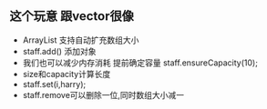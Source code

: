 ## 这个玩意 跟vector很像
+ ArrayList 支持自动扩充数组大小
+ staff.add() 添加对象
+ 我们也可以减少内存消耗 提前确定容量 staff.ensureCapacity(10);
+ size和capacity计算长度
+ staff.set(i,harry);
+ staff.remove可以删除一位,同时数组大小减一

